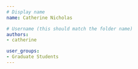 ```yaml
---
# Display name
name: Catherine Nicholas

# Username (this should match the folder name)
authors:
- catherine

user_groups:
- Graduate Students 
---
```

